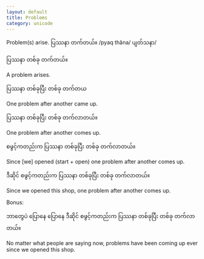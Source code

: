 ```yaml
---
layout: default
title: Problems
category: unicode
---
```


<p>Problem(s) arise. <span class='mm3'>ပြဿနာ တက်တယ်။ </span>/pyaq thăna/ <span class='mm3'>ပျတ်သနာ</span>/</p>

<p class='my'><span class='mm3'>ပြဿနာ တစ်ခု တက်တယ်။</span></p>
<p>A problem arises.</p>

<p class='my'><span class='mm3'>ပြဿနာ တစ်ခုပြီး တစ်ခု တက်တယ</span></p>
<p class='hide-this'>One problem after another came up.</p>

<p class='my'><span class='mm3'>ပြဿနာ တစ်ခုပြီး တစ်ခု တက်လာတယ်။</span></p>
<p class='hide-this'>One problem after another comes up.</p>

<p class='my'><span class='mm3'>စဖွင့်ကတည်းက ပြဿနာ တစ်ခုပြီး တစ်ခု တက်လာတယ်။</span></p>
<p class='hide-this'>Since [we] opened (start + open) one problem after another comes up.</p>

<p class='my'><span class='mm3'>ဒီဆိုင် စဖွင့်ကတည်းက ပြဿနာ တစ်ခုပြီး တစ်ခု တက်လာတယ်။</span></p>
<p class='hide-this'>Since we opened this shop, one problem after another comes up.</p>

<p>Bonus:</p>
<p class='my'><span class='mm3'>ဘာတွေပဲ ပြောနေ ပြောနေ ဒီဆိုင် စဖွင့်ကတည်းက ပြဿနာ တစ်ခုပြီး တစ်ခု တက်လာတယ်။</span></p>
<p class='hide-this'>No matter what people are saying now, problems have been coming up ever since we opened this shop.</p>
